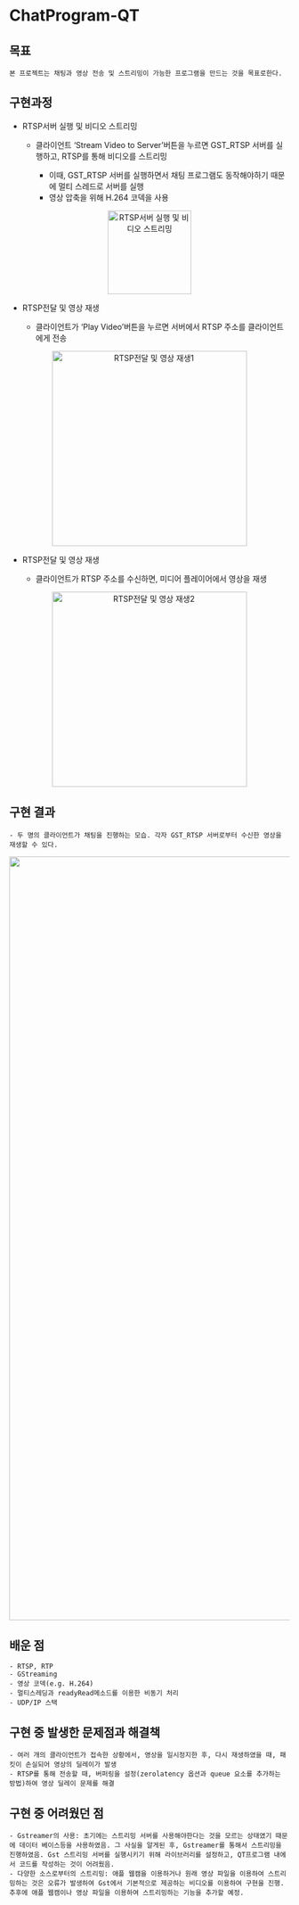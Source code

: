 # ChatProgram-QT

## 목표
```
본 프로젝트는 채팅과 영상 전송 및 스트리밍이 가능한 프로그램을 만드는 것을 목표로한다.
```

## 구현과정
<ul>
  <li>RTSP서버 실행 및 비디오 스트리밍</li>
  <ul>
    <li>클라이언트 ‘Stream Video to Server’버튼을 누르면 GST_RTSP 서버를 실행하고, RTSP를 통해 비디오를 스트리밍</li>
     <ul>
      <li>이때, GST_RTSP 서버를 실행하면서 채팅 프로그램도 동작해야하기 때문에 멀티 스레드로 서버를 실행</li>
      <li>영상 압축을 위해 H.264 코덱을 사용</li>
    </ul>
  </ul>
</ul>
<p align="center">
  <img src="https://github.com/user-attachments/assets/b1259c66-e671-4112-b473-b7c5782e1a80" alt="RTSP서버 실행 및 비디오 스트리밍" width="150">
</p> 

<ul>
  <li>RTSP전달 및 영상 재생</li>
  <ul>
    <li>클라이언트가 ‘Play Video’버튼을 누르면 서버에서 RTSP 주소를 클라이언트에게 전송</li>
  </ul>
</ul>
<p align="center">
  <img src="https://github.com/user-attachments/assets/adf6da39-d969-4cbc-b2dd-d6c8cb446faa" alt="RTSP전달 및 영상 재생1" width="350">
</p>

<ul>
  <li>RTSP전달 및 영상 재생</li>
  <ul>
    <li>클라이언트가 RTSP 주소를 수신하면, 미디어 플레이어에서 영상을 재생</li>
  </ul>
</ul>
<p align="center">
  <img src="https://github.com/user-attachments/assets/b60cea1d-574b-4e7d-965b-2a295526da3f" alt="RTSP전달 및 영상 재생2" width="350">
</p> 

## 구현 결과
```
- 두 명의 클라이언트가 채팅을 진행하는 모습. 각자 GST_RTSP 서버로부터 수신한 영상을 재생할 수 있다.
```
<p align="center">
  <img width="1370" alt="스크린샷 2024-09-29 오후 12 36 31" src="https://github.com/user-attachments/assets/ff61095f-ed86-4169-a852-7b384d25e588">
</p> 

## 배운 점
```
- RTSP, RTP
- GStreaming
- 영상 코덱(e.g. H.264)
- 멀티스레딩과 readyRead메소드를 이용한 비동기 처리
- UDP/IP 스택
```

## 구현 중 발생한 문제점과 해결책
```
- 여러 개의 클라이언트가 접속한 상황에서, 영상을 일시정지한 후, 다시 재생하였을 때, 패킷이 손실되어 영상의 딜레이가 발생
- RTSP를 통해 전송할 때, 버퍼링을 설정(zerolatency 옵션과 queue 요소를 추가하는 방법)하여 영상 딜레이 문제를 해결
```

## 구현 중 어려웠던 점
```
- Gstreamer의 사용: 초기에는 스트리밍 서버를 사용해야한다는 것을 모르는 상태였기 때문에 데이터 베이스등을 사용하였음. 그 사실을 알게된 후, Gstreamer를 통해서 스트리밍을 진행하였음. Gst 스트리밍 서버를 실행시키기 위해 라이브러리를 설정하고, QT프로그램 내에서 코드를 작성하는 것이 어려웠음.
- 다양한 소스로부터의 스트리밍: 애플 웹캠을 이용하거나 원래 영상 파일을 이용하여 스트리밍하는 것은 오류가 발생하여 Gst에서 기본적으로 제공하는 비디오를 이용하여 구현을 진행. 추후에 애플 웹캠이나 영상 파일을 이용하여 스트리밍하는 기능을 추가할 예정.
```
